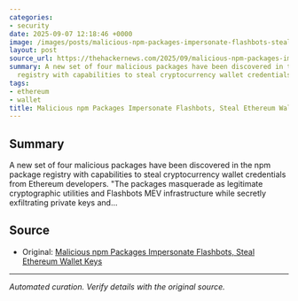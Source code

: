 ```yaml
---
categories:
- security
date: 2025-09-07 12:18:46 +0000
image: /images/posts/malicious-npm-packages-impersonate-flashbots-steal-ethereum--105c6a52.jpg
layout: post
source_url: https://thehackernews.com/2025/09/malicious-npm-packages-impersonate.html
summary: A new set of four malicious packages have been discovered in the npm package
  registry with capabilities to steal cryptocurrency wallet credentials from Ethereum...
tags:
- ethereum
- wallet
title: Malicious npm Packages Impersonate Flashbots, Steal Ethereum Wallet Keys
---
```


## Summary

A new set of four malicious packages have been discovered in the npm package registry with capabilities to steal cryptocurrency wallet credentials from Ethereum developers. "The packages masquerade as legitimate cryptographic utilities and Flashbots MEV infrastructure while secretly exfiltrating private keys and...

## Source

- Original: [Malicious npm Packages Impersonate Flashbots, Steal Ethereum Wallet Keys](https://thehackernews.com/2025/09/malicious-npm-packages-impersonate.html)


---

*Automated curation. Verify details with the original source.*